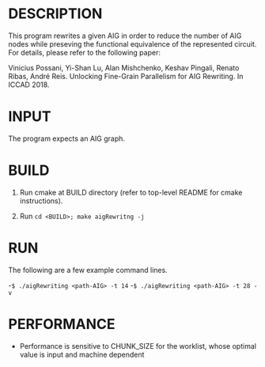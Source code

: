 DESCRIPTION 
===========

This program rewrites a given AIG in order to reduce the number of AIG nodes
while preseving the functional equivalence of the represented circuit. For 
details, please refer to the following paper:

Vinicius Possani, Yi-Shan Lu, Alan Mishchenko, Keshav Pingali, Renato Ribas, 
André Reis. Unlocking Fine-Grain Parallelism for AIG Rewriting. In ICCAD 2018.


INPUT
===========

The program expects an AIG graph.


BUILD
===========

1. Run cmake at BUILD directory (refer to top-level README for cmake instructions).

2. Run `cd <BUILD>; make aigRewritng -j`


RUN
===========

The following are a few example command lines.

-`$ ./aigRewriting <path-AIG> -t 14`
-`$ ./aigRewriting <path-AIG> -t 28 -v`


PERFORMANCE  
===========

- Performance is sensitive to CHUNK_SIZE for the worklist, whose optimal value is input and
  machine dependent
